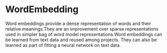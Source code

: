 # WordEmbedding
Word embeddings provide a dense representation of words and their relative meanings.They are an improvement over sparse representations used in simpler bag of word model representations.Word embeddings can be learned from text data and reused among projects. They can also be learned as part of fitting a neural network on text data.
